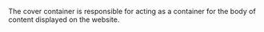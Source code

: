 The cover container is responsible for acting as a container for the body of content displayed on the website.